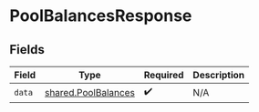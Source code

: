 # PoolBalancesResponse


## Fields

| Field                                                      | Type                                                       | Required                                                   | Description                                                |
| ---------------------------------------------------------- | ---------------------------------------------------------- | ---------------------------------------------------------- | ---------------------------------------------------------- |
| `data`                                                     | [shared.PoolBalances](../../models/shared/poolbalances.md) | :heavy_check_mark:                                         | N/A                                                        |